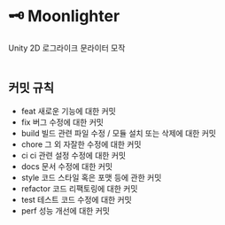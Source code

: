 # 🗝 Moonlighter
Unity 2D 로그라이크 문라이터 모작</br></br>

## 커밋 규칙
- feat	새로운 기능에 대한 커밋</br>
- fix	버그 수정에 대한 커밋</br>
- build	빌드 관련 파일 수정 / 모듈 설치 또는 삭제에 대한 커밋</br>
- chore	그 외 자잘한 수정에 대한 커밋</br>
- ci	ci 관련 설정 수정에 대한 커밋</br>
- docs	문서 수정에 대한 커밋</br>
- style	코드 스타일 혹은 포맷 등에 관한 커밋</br>
- refactor	코드 리팩토링에 대한 커밋</br>
- test	테스트 코드 수정에 대한 커밋</br>
- perf	성능 개선에 대한 커밋</br>
